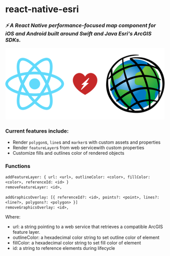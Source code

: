 # **react-native-esri**

### _⚡ A React Native performance-focused map component for iOS and Android built around Swift and Java Esri's ArcGIS SDKs._

<p align="center">
  <img src="react-native-esri.png">
</p>

### Current features include:

- Render `polygon`s, `line`s and `marker`s with custom assets and properties
- Render `featureLayer`s from web servicewith custom properties
- Customize fills and outlines color of rendered objects

### Functions

```
addFeatureLayer: { url: <url>, outlineColor: <color>, fillColor: <color>, referenceId: <id> }
removeFeatureLayer: <id>,

addGraphicsOverlay: [{ referenceId?: <id>, points?: <point>, lines?: <line?>, polygons?: <polygon> }]
removeGraphicsOverlay: <id>,
```

Where:

- url: a string pointing to a web service that retrieves a compatible ArcGIS feature layer.
- outlineColor: a hexadecimal color string to set outline color of element
- fillColor: a hexadecimal color string to set fill color of element
- id: a string to reference elements during lifecycle
